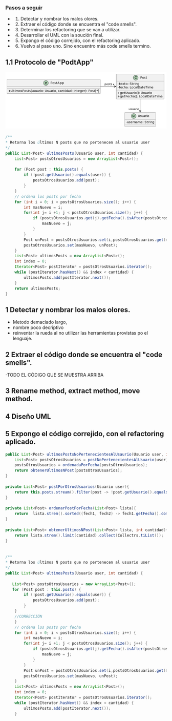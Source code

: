 
### Pasos a seguir 
- 1) Detectar y nombrar los malos olores.
- 2) Extraer el código donde se encuentra el "code smells".
- 3) Determinar los refactoring que se van a utilizar.
- 4) Desarrollar el UML con la soución final.
- 5) Expongo el código correjido, con el refactoring aplicado.
- 6) Vuelvo al paso uno. Sino encuentro más code smells termino.

## 1.1 Protocolo de "PodtApp"

![alt text](image-1.png)

```java
/**
* Retorna los últimos N posts que no pertenecen al usuario user
*/
public List<Post> ultimosPosts(Usuario user, int cantidad) {
    List<Post> postsOtrosUsuarios = new ArrayList<Post>();
    
    for (Post post : this.posts) {
        if (!post.getUsuario().equals(user)) {
            postsOtrosUsuarios.add(post);
        }
    }
    // ordena los posts por fecha
    for (int i = 0; i < postsOtrosUsuarios.size(); i++) {
        int masNuevo = i;
        for(int j= i +1; j < postsOtrosUsuarios.size(); j++) {
            if (postsOtrosUsuarios.get(j).getFecha().isAfter(postsOtrosUsuarios.get(masNuevo).getFecha())) {
                masNuevo = j;
            }
        }
        Post unPost = postsOtrosUsuarios.set(i,postsOtrosUsuarios.get(masNuevo));
        postsOtrosUsuarios.set(masNuevo, unPost);
    }
    List<Post> ultimosPosts = new ArrayList<Post>();
    int index = 0;
    Iterator<Post> postIterator = postsOtrosUsuarios.iterator();
    while (postIterator.hasNext() && index < cantidad) {
        ultimosPosts.add(postIterator.next());
    }
    return ultimosPosts;
}
```
## 1 Detectar y nombrar los malos olores.

- Metodo demaciado largo, 
- nombre poco decriptivo
- reinventar la rueda al no utilizar las herramientas provistas po el lenguaje.


## 2 Extraer el código donde se encuentra el "code smells".

-TODO EL CÓDIGO QUE SE MUESTRA ARRIBA

## 3 Rename method, extract method, move method.


## 4 Diseño UML

## 5 Expongo el código correjido, con el refactoring aplicado.


```java
public List<Post> ultimosPostsNoPertenecientesAlUsaurio(Usuario user, int cantidad) {
    List<Post> postsOtrosUsuarios = postNoPertenecientesAlUsuario(user);
    postsOtrosUsuarios = ordenadaPorFecha(postsOtrosUsuarios);
    return obtenerUltimosNPost(postsOtrosUsuarios);
}

private List<Post> postPorOtrosUsuarios(Usuario user){
    return this.posts.stream().filter(post -> !post.getUsuario().equals(user));    
}

private List<Post> ordenarPostPorFecha(List<Post> lista){
    return  lista.strem().sorted((fech1, fech2) -> fech1.getFecha().compareTo(fech2.getFecha())).collect(Collectors.toList()) ;
}

private List<Post> obtenerUltimosNPost(List<Post> lista, int cantidad){
    return lista.strem().limit(cantidad).collect(Collectrs.tiList());
}


/**
* Retorna los últimos N posts que no pertenecen al usuario user
*/
public List<Post> ultimosPosts(Usuario user, int cantidad) {

   List<Post> postsOtrosUsuarios = new ArrayList<Post>();    
   for (Post post : this.posts) {
        if (!post.getUsuario().equals(user)) {
            postsOtrosUsuarios.add(post);
        }
    }
    //CORRECCIÓN
    }
    // ordena los posts por fecha
    for (int i = 0; i < postsOtrosUsuarios.size(); i++) {
        int masNuevo = i;
        for(int j= i +1; j < postsOtrosUsuarios.size(); j++) {
            if (postsOtrosUsuarios.get(j).getFecha().isAfter(postsOtrosUsuarios.get(masNuevo).getFecha())) {
                masNuevo = j;
            }
        }
        Post unPost = postsOtrosUsuarios.set(i,postsOtrosUsuarios.get(masNuevo));
        postsOtrosUsuarios.set(masNuevo, unPost);
    }
    List<Post> ultimosPosts = new ArrayList<Post>();
    int index = 0;
    Iterator<Post> postIterator = postsOtrosUsuarios.iterator();
    while (postIterator.hasNext() && index < cantidad) {
        ultimosPosts.add(postIterator.next());
    }
```


